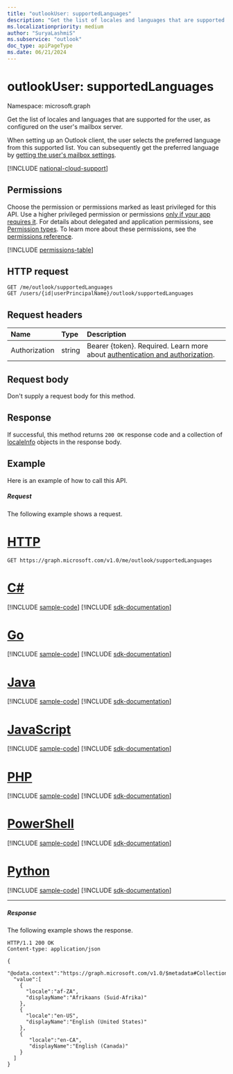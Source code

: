 ```yaml
---
title: "outlookUser: supportedLanguages"
description: "Get the list of locales and languages that are supported for the user, as configured on the user's mailbox server."
ms.localizationpriority: medium
author: "SuryaLashmiS"
ms.subservice: "outlook"
doc_type: apiPageType
ms.date: 06/21/2024
---
```


# outlookUser: supportedLanguages

Namespace: microsoft.graph

Get the list of locales and languages that are supported for the user, as configured on the user's mailbox server.

When setting up an Outlook client, the user selects the preferred language from this supported list. You can subsequently get the preferred language by
[getting the user's mailbox settings](user-get-mailboxsettings.md).


[!INCLUDE [national-cloud-support](../../includes/all-clouds.md)]

## Permissions
Choose the permission or permissions marked as least privileged for this API. Use a higher privileged permission or permissions [only if your app requires it](/graph/permissions-overview#best-practices-for-using-microsoft-graph-permissions). For details about delegated and application permissions, see [Permission types](/graph/permissions-overview#permission-types). To learn more about these permissions, see the [permissions reference](/graph/permissions-reference).

<!-- { "blockType": "permissions", "name": "outlookuser_supportedlanguages" } -->
[!INCLUDE [permissions-table](../includes/permissions/outlookuser-supportedlanguages-permissions.md)]

## HTTP request
<!-- { "blockType": "ignored" } -->
```http
GET /me/outlook/supportedLanguages
GET /users/{id|userPrincipalName}/outlook/supportedLanguages
```
## Request headers
| Name       | Type | Description|
|:---------------|:--------|:----------|
| Authorization  | string  |Bearer {token}. Required. Learn more about [authentication and authorization](/graph/auth/auth-concepts).|


## Request body
Don't supply a request body for this method.

## Response
If successful, this method returns `200 OK` response code and a collection of [localeInfo](../resources/localeinfo.md) objects in the response body.

## Example
Here is an example of how to call this API.
##### Request
The following example shows a request.

# [HTTP](#tab/http)
<!-- {
  "blockType": "request",
  "name": "user_supportedlanguages"
}-->
```msgraph-interactive
GET https://graph.microsoft.com/v1.0/me/outlook/supportedLanguages
```

# [C#](#tab/csharp)
[!INCLUDE [sample-code](../includes/snippets/csharp/user-supportedlanguages-csharp-snippets.md)]
[!INCLUDE [sdk-documentation](../includes/snippets/snippets-sdk-documentation-link.md)]

# [Go](#tab/go)
[!INCLUDE [sample-code](../includes/snippets/go/user-supportedlanguages-go-snippets.md)]
[!INCLUDE [sdk-documentation](../includes/snippets/snippets-sdk-documentation-link.md)]

# [Java](#tab/java)
[!INCLUDE [sample-code](../includes/snippets/java/user-supportedlanguages-java-snippets.md)]
[!INCLUDE [sdk-documentation](../includes/snippets/snippets-sdk-documentation-link.md)]

# [JavaScript](#tab/javascript)
[!INCLUDE [sample-code](../includes/snippets/javascript/user-supportedlanguages-javascript-snippets.md)]
[!INCLUDE [sdk-documentation](../includes/snippets/snippets-sdk-documentation-link.md)]

# [PHP](#tab/php)
[!INCLUDE [sample-code](../includes/snippets/php/user-supportedlanguages-php-snippets.md)]
[!INCLUDE [sdk-documentation](../includes/snippets/snippets-sdk-documentation-link.md)]

# [PowerShell](#tab/powershell)
[!INCLUDE [sample-code](../includes/snippets/powershell/user-supportedlanguages-powershell-snippets.md)]
[!INCLUDE [sdk-documentation](../includes/snippets/snippets-sdk-documentation-link.md)]

# [Python](#tab/python)
[!INCLUDE [sample-code](../includes/snippets/python/user-supportedlanguages-python-snippets.md)]
[!INCLUDE [sdk-documentation](../includes/snippets/snippets-sdk-documentation-link.md)]

---

##### Response
The following example shows the response.
<!-- {
  "blockType": "response",
  "truncated": true,
  "@odata.type": "microsoft.graph.localeInfo",
  "isCollection": true
} -->
```http
HTTP/1.1 200 OK
Content-type: application/json

{
  "@odata.context":"https://graph.microsoft.com/v1.0/$metadata#Collection(microsoft.graph.localeInfo)",
  "value":[
    {
      "locale":"af-ZA",
      "displayName":"Afrikaans (Suid-Afrika)"
    },
    {
      "locale":"en-US",
      "displayName":"English (United States)"
    },
    {
       "locale":"en-CA",
       "displayName":"English (Canada)"
    }
  ]
}
```

<!-- uuid: 8fcb5dbc-d5aa-4681-8e31-b001d5168d79
2015-10-25 14:57:30 UTC -->
<!-- {
  "type": "#page.annotation",
  "description": "user: supportedLanguages",
  "keywords": "",
  "section": "documentation",
  "tocPath": "",
  "suppressions": [
  ]
}-->

